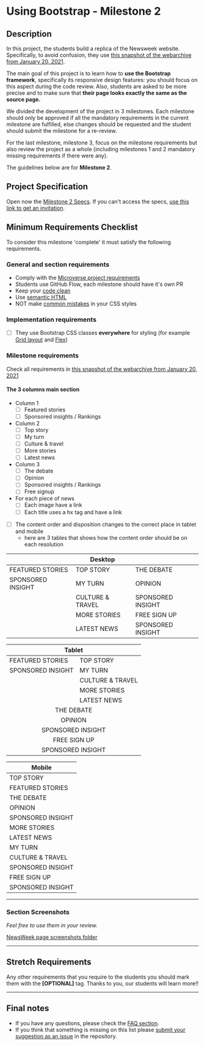 # Using Bootstrap - Milestone 2
## Description

In this project, the students build a replica of the Newsweek website. Specifically, to avoid confusion, they use [this snapshot of the webarchive from January 20, 2021](https://web.archive.org/web/20210120125445/https://www.newsweek.com/).

The main goal of this project is to learn how to **use the Bootstrap framework**, specifically its responsive design features: you should focus on this aspect during the code review. Also, students are asked to be more precise and to make sure that **their page looks exactly the same as the source page.**

We divided the development of the project in 3 milestones.
Each milestone should only be approved if all the mandatory requirements in the current milestone are fulfilled, else changes should be requested and the student should submit the milestone for a re-review.

For the last milestone, milestone 3, focus on the milestone requirements but also review the project as a whole (including milestones 1 and 2 mandatory missing requirements if there were any).


The guidelines below are for **Milestone 2**. 

## Project Specification

Open now the [Milestone 2 Specs](https://microverse.pathwright.com/library/new-technical-curriculum/177956/path/step/104328875/). If you can't access the specs, [use this link to get an invitation](https://microverse.pathwright.com/library/new-technical-curriculum/register/177956/?ic=eyJ0eXAiOiJKV1QiLCJhbGciOiJIUzI1NiJ9.eyJpbnZpdGVfdHlwZSI6MSwic2Nob29sX2lkIjoxMzU3NCwic2VuZGVyX2lkIjo5NDMwNjIsIm9mZmVyaW5nX2lkIjoxNzc5NTYsInJvbGUiOjV9.gAwgRhS7qlwhDf0b6Q53A1tdSRPSbubfxUPGohDrO1E).


## Minimum Requirements Checklist

To consider this milestone 'complete' it must satisfy the following requirements.

### General and section requirements
- Comply with the [Microverse project requirements](https://microverse.zendesk.com/hc/en-us/articles/360057489093-General-Requirements-for-Microverse-Projects)
- Students use GitHub Flow, each milestone should have it's own PR
- Keep your [code clean](https://www.w3schools.com/html/html5_syntax.asp)
- Use [semantic HTML](https://www.w3schools.com/html/html5_semantic_elements.asp)
- NOT make [common mistakes](https://speckyboy.com/good-bad-css-practices) in your CSS styles

### Implementation requirements

- [ ] They use Bootstrap CSS classes **everywhere** for styling (for example [Grid layout](https://getbootstrap.com/docs/4.3/layout/overview/) and [Flex](https://getbootstrap.com/docs/4.3/layout/utilities-for-layout/#flexbox-options))

### Milestone requirements
Check all requirements in [this snapshot of the webarchive from January 20, 2021](https://web.archive.org/web/20210120125445/https://www.newsweek.com/)

#### The 3 columns main section

- Column 1
    - [ ] Featured stories
    - [ ] Sponsored insights / Rankings
- Column 2
    - [ ] Top story
    - [ ] My turn
    - [ ] Culture & travel
    - [ ] More stories
    - [ ] Latest news
- Column 3
    - [ ] The debate
    - [ ] Opinion
    - [ ] Sponsored insights / Rankings
    - [ ] Free signup
- For each piece of news
    - [ ] Each image have a link
    - [ ] Each title uses a hx tag and have a link
- [ ] The content order and disposition changes to the correct place in tablet and mobile
    - here are 3 tables that shows how the content order should be on each resolution
    

<table>
    <thead>
        <tr>
            <th colspan="3">Desktop</th>
        </tr>
    </thead>
    <tbody>
        <tr>
            <td>FEATURED STORIES</td>
            <td>TOP STORY</td>
            <td>THE DEBATE</td>
        </tr>
        <tr>
            <td>SPONSORED INSIGHT</td>
            <td>MY TURN</td>
            <td>OPINION</td>
        </tr>
        <tr>
            <td></td>
            <td>CULTURE & TRAVEL</td>
            <td>SPONSORED INSIGHT</td>
        </tr>
        <tr>
            <td></td>
            <td>MORE STORIES</td>
            <td>FREE SIGN UP</td>
        </tr>
        <tr>
            <td></td>
            <td>LATEST NEWS</td>
            <td>SPONSORED INSIGHT</td>
        </tr>
    </tbody>
</table>



<table>
    <thead>
        <tr>
            <th colspan="2">Tablet</th>
        </tr>
    </thead>
    <tbody>
        <tr>
            <td>FEATURED STORIES</td>
            <td>TOP STORY</td>
        </tr>
        <tr>
            <td>SPONSORED INSIGHT</td>
            <td>MY TURN</td>
        </tr>
        <tr>
            <td></td>
            <td>CULTURE & TRAVEL</td>
        </tr>
        <tr>
            <td></td>
            <td>MORE STORIES</td>
        </tr>
        <tr>
            <td></td>
            <td>LATEST NEWS</td>
        </tr>
        <tr>
            <td align="center" colspan="2">THE DEBATE</th>
        </tr>
        <tr>
            <td align="center" colspan="2">OPINION</th>
        </tr>
        <tr>
            <td align="center" colspan="2">SPONSORED INSIGHT</th>
        </tr>
        <tr>
            <td align="center" colspan="2">FREE SIGN UP</th>
        </tr>
        <tr>
            <td align="center" colspan="2">SPONSORED INSIGHT</th>
        </tr>
    </tbody>
</table>

<table>
    <thead>
        <tr>
            <th>Mobile</th>
        </tr>
    </thead>
    <tbody>
        <tr>
            <td>TOP STORY</th>
        </tr>
        <tr>
            <td>FEATURED STORIES</th>
        </tr>
        <tr>
            <td>THE DEBATE</th>
        </tr>
        <tr>
            <td>OPINION</th>
        </tr>
        <tr>
            <td>SPONSORED INSIGHT</th>
        </tr>
        <tr>
            <td>MORE STORIES</th>
        </tr>
        <tr>
            <td>LATEST NEWS</th>
        </tr>
        <tr>
            <td>MY TURN</th>
        </tr>
        <tr>
            <td>CULTURE & TRAVEL</th>
        </tr>
        <tr>
            <td>SPONSORED INSIGHT</th>
        </tr>
        <tr>
            <td>FREE SIGN UP</th>
        </tr>
        <tr>
            <td>SPONSORED INSIGHT</th>
        </tr>
    </tbody>
</table>

---

### Section Screenshots
_Feel free to use them in your review._

[NewsWeek page screenshots folder](https://gitlab.com/microverse/guides/projects/requirements_screenshots/raw/master/images/html_css/using_bootstrap/page_layout)

---

## Stretch Requirements

Any other requirements that you require to the students you should mark them with the **[OPTIONAL]** tag. Thanks to you, our students will learn more!!

---

## Final notes

- If you have any questions, please check the [FAQ section](https://gitlab.com/microverse/guides/tse/how_to_be_a_tse/blob/master/faq/faq.md).
- If you think that something is missing on this list please [submit your suggestion as an issue](https://gitlab.com/microverse/guides/code_review/code_review_guidelines/issues/new) in the repository.
